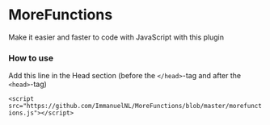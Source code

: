 # MoreFunctions
Make it easier and faster to code with JavaScript with this plugin

### How to use
Add this line in the Head section (before the `</head>`-tag and after the `<head>`-tag)

`<script src="https://github.com/ImmanuelNL/MoreFunctions/blob/master/morefunctions.js"></script>`
